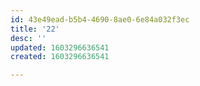 ```yaml
---
id: 43e49ead-b5b4-4690-8ae0-6e84a032f3ec
title: '22'
desc: ''
updated: 1603296636541
created: 1603296636541

---
```


